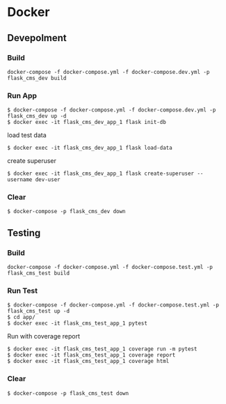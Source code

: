 # Docker

## Devepolment

### Build

```
docker-compose -f docker-compose.yml -f docker-compose.dev.yml -p flask_cms_dev build
```

### Run App

```
$ docker-compose -f docker-compose.yml -f docker-compose.dev.yml -p flask_cms_dev up -d
$ docker exec -it flask_cms_dev_app_1 flask init-db
```

load test data

```
$ docker exec -it flask_cms_dev_app_1 flask load-data
```

create superuser

```
$ docker exec -it flask_cms_dev_app_1 flask create-superuser --username dev-user
```

### Clear

```
$ docker-compose -p flask_cms_dev down
```

## Testing

### Build

```
docker-compose -f docker-compose.yml -f docker-compose.test.yml -p flask_cms_test build
```

### Run Test

```
$ docker-compose -f docker-compose.yml -f docker-compose.test.yml -p flask_cms_test up -d
$ cd app/
$ docker exec -it flask_cms_test_app_1 pytest
```

Run with coverage report

```
$ docker exec -it flask_cms_test_app_1 coverage run -m pytest
$ docker exec -it flask_cms_test_app_1 coverage report
$ docker exec -it flask_cms_test_app_1 coverage html
```

### Clear

```
$ docker-compose -p flask_cms_test down
```
